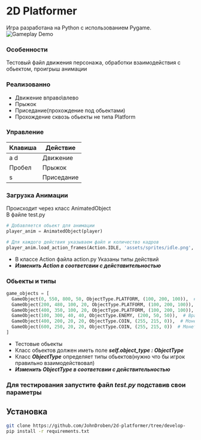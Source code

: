 # 2D Platformer
Игра разработана на Python с использованием Pygame.
![Gameplay Demo]( assets/demonstration.gif)

### Особенности
Тестовый файл движения персонажа, обработки взаимодействия с обьектом, проигрыш анимации
### Реализованно
* Движение вправо\влево
* Прыжок
* Приседание(прохождение под обьектами)
* Прохождение сквозь обьекты не типа Platform

### Управление

| Клавиша | Действие       |
|---------|---------------|
| a d     | Движение      |
| Пробел  | Прыжок        |
| s       | Приседание    |


### Загрузка Анимации
Происходит через класс AnimatedObject  
В файле test.py 
````python
# Добавляется обьект для анимации
player_anim = AnimatedObject(player)

# Для каждого действия указываем файл и количество кадров
player_anim.load_action_frames(Action.IDLE, 'assets/sprites/idle.png', 7)
````
* В классе Action файла action.py Указаны типы действий
* ___Изменить Action  в соответсвии с дейстaвительностью___

### Обьекты и типы
 ````python
 game_objects = [
   GameObject(0, 550, 800, 50, ObjectType.PLATFORM, (100, 200, 100)),  # Пол
   GameObject(200, 480, 100, 20, ObjectType.PLATFORM, (100, 200, 100)),  # Платформа 1
   GameObject(400, 350, 100, 20, ObjectType.PLATFORM, (100, 200, 100)),  # Платформа 2
   GameObject(100, 300, 40, 40, ObjectType.ENEMY, (200, 50, 50)),  # Враг
   GameObject(400, 200, 20, 20, ObjectType.COIN, (255, 215, 0)),  # Монетка
   GameObject(600, 250, 20, 20, ObjectType.COIN, (255, 215, 0))  # Монетка
]
 ````
* Тестовые обьекты 
* Класс обьектов должен иметь поле  ___self.object_type : ObjectType___
* Класс ___ObjectType___ определяет типы обьектов(нужно что бы игрок правильно взаимодействовал)
* ___Изменить ObjectType в соответсвии с действительностью___

### Для тестирования запустите файл _test.py_ подставив свои параметры

## Установка
```bash
git clone https://github.com/JohnDroben/2d-platformer/tree/develop-
pip install -r requirements.txt